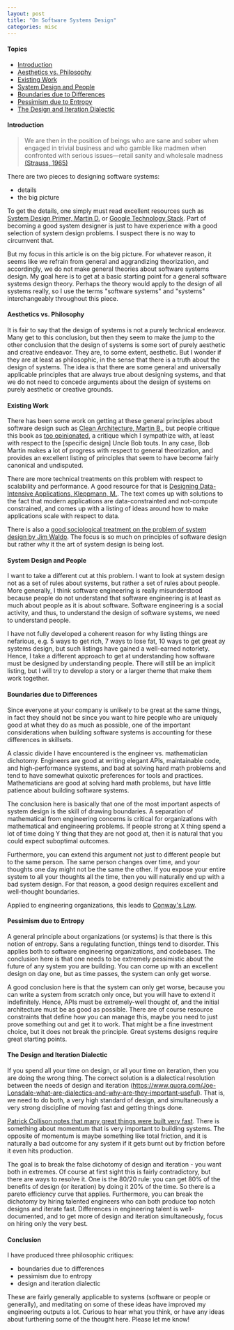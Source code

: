 ```yaml
---
layout: post
title: "On Software Systems Design"
categories: misc
---
```


#### Topics
- [Introduction](#Introduction)
- [Aesthetics vs. Philosophy](#aesthetics-vs.-philosophy)
- [Existing Work](#existing-work)
- [System Design and People](#system-design-and-people)
- [Boundaries due to Differences](#boundaries-due-to-differences)
- [Pessimism due to Entropy](#pessimism-due-to-entropy)
- [The Design and Iteration Dialectic](#the-design-and-iteration-dialectic)

#### Introduction

> We are then in the position of beings who are sane and sober when engaged in trivial business and who gamble like madmen when confronted with serious issues—retail sanity and wholesale madness [(Strauss, 1965)](https://contemporarythinkers.org/leo-strauss/book/natural-right-and-history/)

There are two pieces to designing software systems:
- details
- the big picture

To get the details, one simply must read excellent resources such as [System Design Primer, Martin D.](https://github.com/donnemartin/system-design-primer) or [Google Technology Stack](http://michaelnielsen.org/blog/lecture-course-the-google-technology-stack/). Part of becoming a good system designer is just to have experience with a good selection of system design problems. I suspect there is no way to circumvent that.

But my focus in this article is on the big picture. For whatever reason, it seems like we refrain from general and aggrandizing theorization, and accordingly, we do not make general theories about software systems design. My goal here is to get at a basic starting point for a general software systems design theory. Perhaps the theory would apply to the design of all systems really, so I use the terms "software systems" and "systems" interchangeably throughout this piece.

#### Aesthetics vs. Philosophy

It is fair to say that the design of systems is not a purely technical endeavor. Many get to this conclusion, but then they seem to make the jump to the other conclusion that the design of systems is some sort of purely aesthetic and creative endeavor. They are, to some extent, aesthetic. But I wonder if they are at least as philosophic, in the sense that there is a truth about the design of systems. The idea is that there are some general and universally applicable principles that are always true about designing systems, and that we do not need to concede arguments about the design of systems on purely aesthetic or creative grounds.

#### Existing Work

There has been some work on getting at these general principles about software design such as [Clean Architecture, Martin B.](https://www.amazon.com/Clean-Architecture-Craftsmans-Software-Structure/dp/0134494164), but people critique this book as [too opinionated](https://twitter.com/etscrivner/status/1260584368407445504?s=20), a critique which I sympathize with, at least with respect to the [specific design] Uncle Bob touts. In any case, Bob Martin makes a lot of progress with respect to general theorization, and provides an excellent listing of principles that seem to have become fairly canonical and undisputed.

There are more technical treatments on this problem with respect to scalability and performance. A good resource for that is [Designing Data-Intensive Applications, Kleppmann, M.](https://www.amazon.com/Designing-Data-Intensive-Applications-Reliable-Maintainable/dp/1449373321). The text comes up with solutions to the fact that modern applications are data-constrainted and not-compute constrained, and comes up with a listing of ideas around how to make applications scale with respect to data.

There is also a [good sociological treatment on the problem of system design by Jim Waldo](https://scholar.harvard.edu/files/waldo/files/ps-2006-6.pdf). The focus is so much on principles of software design but rather why it the art of system design is being lost.

#### System Design and People

I want to take a different cut at this problem. I want to look at system design not as a set of rules about systems, but rather a set of rules about people. More generally, I think software engineering is really misunderstood because people do not understand that software engineering is at least as much about people as it is about software. Software engineering is a social activity, and thus, to understand the design of software systems, we need to understand people.

I have not fully developed a coherent reason for why listing things are nefarious, e.g. 5 ways to get rich, 7 ways to lose fat, 10 ways to get great ay systems design, but such listings have gained a well-earned notoriety. Hence, I take a different approach to get at understanding how software must be designed by understanding people. There will still be an implicit listing, but I will try to develop a story or a larger theme that make them work together. 

#### Boundaries due to Differences

Since everyone at your company is unlikely to be great at the same things, in fact they should not be since you want to hire people who are uniquely good at what they do as much as possible, one of the important considerations when building software systems is accounting for these differences in skillsets.

A classic divide I have encountered is the engineer vs. mathematician dichotomy. Engineers are good at writing elegant APIs, maintainable code, and high-performance systems, and bad at solving hard math problems and tend to have somewhat quixotic preferences for tools and practices. Mathematicians are good at solving hard math problems, but have little patience about building software systems.

The conclusion here is basically that one of the most important aspects of system design is the skill of drawing boundaries. A separation of mathematical from engineering concerns is critical for organizations with mathematical and engineering problems. If people strong at X thing spend a lot of time doing Y thing that they are not good at, then it is natural that you could expect suboptimal outcomes. 

Furthermore, you can extend this argument not just to different people but to the same person. The same person changes over time, and your thoughts one day might not be the same the other. If you expose your entire system to all your thoughts all the time, then you will naturally end up with a bad system design. For that reason, a good design requires excellent and well-thought boundaries.

Applied to engineering organizations, this leads to [Conway's Law](https://en.wikipedia.org/wiki/Conway%27s_law).

#### Pessimism due to Entropy

A general principle about organizations (or systems) is that there is this notion of entropy. Sans a regulating function, things tend to disorder. This applies both to software engineering organizations, and codebases. The conclusion here is that one needs to be extremely pessimistic about the future of any system you are building. You can come up with an excellent design on day one, but as time passes, the system can only get worse. 

A good conclusion here is that the system can only get worse, because you can write a system from scratch only once, but you will have to extend it indefinitely. Hence, APIs must be extremely-well thought of, and the initial architecture must be as good as possible. There are of course resource constraints that define how you can manage this, maybe you need to just prove something out and get it to work. That might be a fine investment choice, but it does not break the principle. Great systems designs require great starting points.

#### The Design and Iteration Dialectic

If you spend all your time on design, or all your time on iteration, then you are doing the wrong thing. The correct solution is a dialectical resolution between the needs of design and iteration (https://www.quora.com/Joe-Lonsdale-what-are-dialectics-and-why-are-they-important-useful). That is, we need to do both, a very high standard of design, and simultaneously a very strong discipline of moving fast and getting things done. 

[Patrick Collison notes that many great things were built very fast](https://patrickcollison.com/fast). There is something about momentum that is very important to building systems. The opposite of momentum is maybe something like total friction, and it is naturally a bad outcome for any system if it gets burnt out by friction before it even hits production. 

The goal is to break the false dichotomy of design and iteration - you want both in extremes. Of course at first sight this is fairly contradictory, but there are ways to resolve it. One is the 80/20 rule: you can get 80% of the benefits of design (or iteration) by doing it 20% of the time. So there is a pareto efficiency curve that applies. Furthermore, you can break the dichotomy by hiring talented engineers who can both produce top notch designs and iterate fast. Differences in engineering talent is well-documented, and to get more of design and iteration simultaneously, focus on hiring only the very best.

#### Conclusion

I have produced three philosophic critiques:
- boundaries due to differences
- pessimism due to entropy
- design and iteration dialectic

These are fairly generally applicable to systems (software or people or generally), and meditating on some of these ideas have improved my engineering outputs a lot. Curious to hear what you think, or have any ideas about furthering some of the thought here. Please let me know! 